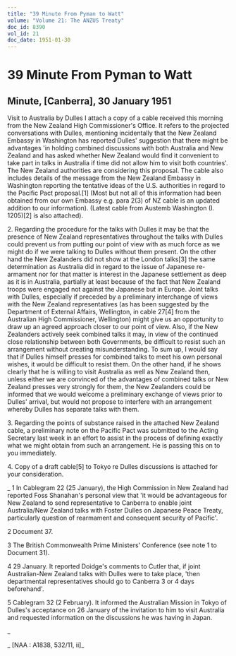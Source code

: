 ```yaml
---
title: "39 Minute From Pyman to Watt"
volume: "Volume 21: The ANZUS Treaty"
doc_id: 8390
vol_id: 21
doc_date: 1951-01-30
---
```


# 39 Minute From Pyman to Watt

## Minute, [Canberra], 30 January 1951

Visit to Australia by Dulles I attach a copy of a cable received this morning from the New Zealand High Commissioner's Office. It refers to the projected conversations with Dulles, mentioning incidentally that the New Zealand Embassy in Washington has reported Dulles' suggestion that there might be advantages 'in holding combined discussions with both Australia and New Zealand and has asked whether New Zealand would find it convenient to take part in talks in Australia if time did not allow him to visit both countries'. The New Zealand authorities are considering this proposal. The cable also includes details of the message from the New Zealand Embassy in Washington reporting the tentative ideas of the U.S. authorities in regard to the Pacific Pact proposal.[1] (Most but not all of this information had been obtained from our own Embassy e.g. para 2(3) of NZ cable is an updated addition to our information). (Latest cable from Austemb Washington (I. 1205)[2] is also attached).

2\. Regarding the procedure for the talks with Dulles it may be that the presence of New Zealand representatives throughout the talks with Dulles could prevent us from putting our point of view with as much force as we might do if we were talking to Dulles without them present. On the other hand the New Zealanders did not show at the London talks[3] the same determination as Australia did in regard to the issue of Japanese re-armament nor for that matter is interest in the Japanese settlement as deep as it is in Australia, partially at least because of the fact that New Zealand troops were engaged not against the Japanese but in Europe. Joint talks with Dulles, especially if preceded by a preliminary interchange of views with the New Zealand representatives (as has been suggested by the Department of External Affairs, Wellington, in cable 27[4] from the Australian High Commissioner, Wellington) might give us an opportunity to draw up an agreed approach closer to our point of view. Also, if the New Zealanders actively seek combined talks it may, in view of the continued close relationship between both Governments, be difficult to resist such an arrangement without creating misunderstanding. To sum up, I would say that if Dulles himself presses for combined talks to meet his own personal wishes, it would be difficult to resist them. On the other hand, if he shows clearly that he is willing to visit Australia as well as New Zealand then, unless either we are convinced of the advantages of combined talks or New Zealand presses very strongly for them, the New Zealanders could be informed that we would welcome a preliminary exchange of views prior to Dulles' arrival, but would not propose to interfere with an arrangement whereby Dulles has separate talks with them.

3\. Regarding the points of substance raised in the attached New Zealand cable, a preliminary note on the Pacific Pact was submitted to the Acting Secretary last week in an effort to assist in the process of defining exactly what we might obtain from such an arrangement. He is passing this on to you immediately.

4\. Copy of a draft cable[5] to Tokyo re Dulles discussions is attached for your consideration.

_ 1 In Cablegram 22 (25 January), the High Commission in New Zealand had reported Foss Shanahan's personal view that 'it would be advantageous for New Zealand to send representative to Canberra to enable joint Australia/New Zealand talks with Foster Dulles on Japanese Peace Treaty, particularly question of rearmament and consequent security of Pacific'.

2 Document 37.

3 The British Commonwealth Prime Ministers' Conference (see note 1 to Document 31).

4 29 January. It reported Doidge's comments to Cutler that, if joint Australian-New Zealand talks with Dulles were to take place, 'then departmental representatives should go to Canberra 3 or 4 days beforehand'.

5 Cablegram 32 (2 February). It informed the Australian Mission in Tokyo of Dulles's acceptance on 26 January of the invitation to him to visit Australia and requested information on the discussions he was having in Japan.

_

_ [NAA : A1838, 532/11, ii]_
